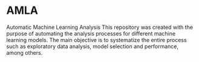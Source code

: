   # AMLA
Automatic Machine Learning Analysis
This repository was created with the purpose of automating the analysis processes for different machine learning models. The main objective is to systematize the entire process such as exploratory data analysis, model selection and performance, among others.
